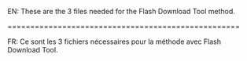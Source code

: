 EN:
These are the 3 files needed for the Flash Download Tool method.

===================================================

FR:
Ce sont les 3 fichiers nécessaires pour la méthode avec Flash Download Tool.



